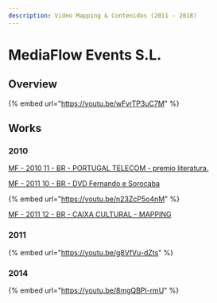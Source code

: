 ```yaml
---
description: Video Mapping & Contenidos (2011 - 2018)
---
```


# MediaFlow Events S.L.

## Overview

{% embed url="https://youtu.be/wFvrTP3uC7M" %}

## Works

### 2010

[MF - 2010 11 - BR - PORTUGAL TELECOM - premio literatura.](works/portugal-telecom.md)

[MF - 2011 10 - BR - DVD Fernando e Sorocaba](works/dvd-fernando-e-sorocaba.md)

{% embed url="https://youtu.be/n23ZcP5o4nM" %}

[MF - 2011 12 - BR - CAIXA CULTURAL - MAPPING](works/caixa-cultural.md)

### 2011 

{% embed url="https://youtu.be/g8VfVu-dZts" %}

### 2014

{% embed url="https://youtu.be/8mgQBPl-rmU" %}



